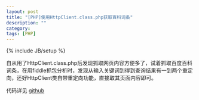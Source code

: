 ```yaml
---
layout: post
title: "[PHP]使用HttpClient.class.php获取百科词条"
description: ""
category: 
tags: [PHP]
---
```

{% include JB/setup %}

自从用了HttpClient.class.php后发现抓取网页内容方便多了，试着抓取百度百科词条，在用fiddle抓包分析时，发现从输入关键词到得到查询结果有一到两个重定向，还好HttpClient类自带重定向功能，直接取其页面内容即可。

代码详见 [github](http://github.com/latelan/php/tree/master/baike)

